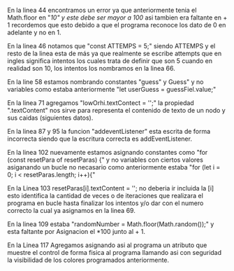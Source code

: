 En la linea 44 encontramos un error ya que anteriormente tenia el Math.floor en "*10" y este debe ser mayor a 100* asi tambien era faltante en + 1 recordemos que esto debido a que el programa reconoce los dato de 0 en adelante y no en 1.

En la linea 46 notamos que "const ATTEMPS = 5;" siendo ATTEMPS y el resto de la linea esta de más ya que realmente se escribe attempts que en ingles significa intentos los cuales trata de definir que son 5 cuando en realidad son 10, los intentos los nombramos en la linea 66.

En la line 58 estamos nombrando constantes "guess" y Guess" y no variables como estaba anteriormente "let userGuess = guessFiel.value;"

En la linea 71 agregamos "lowOrhi.textContect = '';" la propiedad ".textContent" nos sirve para representa el contenido de texto de un nodo y sus caidas (siguientes datos).

En la linea 87 y 95 la funcion "addeventListener" esta escrita de forma incorrecta siendo que la escritura correcta es addEventListener.

En la linea 102 nuevamente estamos asignando constantes como "for (const resetPara of resetParas) {" y no variables con ciertos valores asiganando un bucle no necasario como anteriormente estaba "for (let i = 0; i < resetParas.length; i++){"

En la Linea 103 resetParas[i].textContent = ''; no deberia ir incluida la [i] esto identifica la cantidad de veces o de iteraciones que realizara el programa en bucle hasta finalizar los intentos y/o dar con el numero correcto la cual ya asignamos en la linea 69.

En la linea 109 estaba "randomNumber = Math.floor(Math.random());" y esta faltante por Asignacion el *100 junto al + 1.

En la Linea 117 Agregamos </body> asignando asi al programa un atributo que muestre el control de forma fisica al programa llamando asi con seguridad la visibilidad de los colores programados anteriormente.
